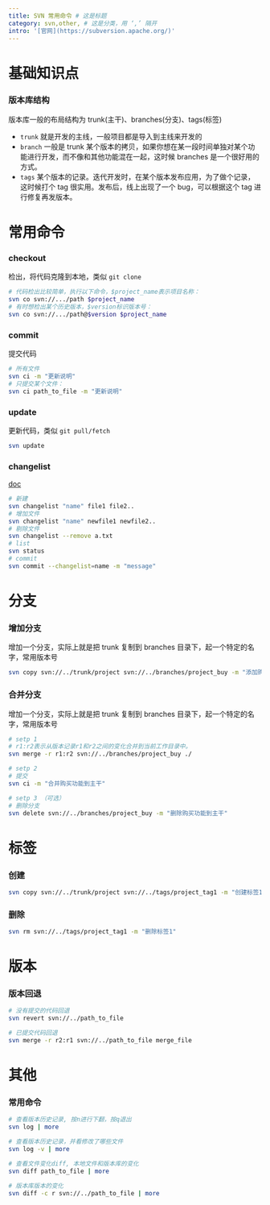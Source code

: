 ```yaml
---
title: SVN 常用命令 # 这是标题
category: svn,other, # 这是分类，用 ‘,’ 隔开
intro: '[官网](https://subversion.apache.org/)'
---
```


# 基础知识点

### 版本库结构

版本库一般的布局结构为 trunk(主干)、branches(分支)、tags(标签)

- `trunk` 就是开发的主线，一般项目都是导入到主线来开发的
- `branch` 一般是 trunk 某个版本的拷贝，如果你想在某一段时间单独对某个功能进行开发，而不像和其他功能混在一起，这时候 branches 是一个很好用的方式。
- `tags` 某个版本的记录。迭代开发时，在某个版本发布应用，为了做个记录，这时候打个 tag 很实用。发布后，线上出现了一个 bug，可以根据这个 tag 进行修复再发版本。

# 常用命令

### checkout

检出，将代码克隆到本地，类似 `git clone`

```bash
# 代码检出比较简单，执行以下命令，$project_name表示项目名称：
svn co svn://.../path $project_name
# 有时想检出某个历史版本，$version标识版本号：
svn co svn://.../path@$version $project_name
```

### commit

提交代码

```bash
# 所有文件
svn ci -m "更新说明"
# 只提交某个文件：
svn ci path_to_file -m "更新说明"
```

### update

更新代码，类似 `git pull/fetch`

```bash
svn update
```

### changelist

[doc](https://svnbook.red-bean.com/en/1.6/svn.ref.svn.c.changelist.html)

```bash
# 新建
svn changelist "name" file1 file2..
# 增加文件
svn changelist "name" newfile1 newfile2..
# 剔除文件
svn changelist --remove a.txt
# list
svn status
# commit
svn commit --changelist=name -m "message"
```

# 分支

### 增加分支

增加一个分支，实际上就是把 trunk 复制到 branches 目录下，起一个特定的名字，常用版本号

```bash
svn copy svn://../trunk/project svn://../branches/project_buy -m "添加购买功能分支"
```

### 合并分支

增加一个分支，实际上就是把 trunk 复制到 branches 目录下，起一个特定的名字，常用版本号

```bash
# setp 1
# r1:r2表示从版本记录r1和r2之间的变化合并到当前工作目录中。
svn merge -r r1:r2 svn://../branches/project_buy ./

# setp 2
# 提交
svn ci -m "合并购买功能到主干"

# setp 3 （可选）
# 删除分支
svn delete svn://../branches/project_buy -m "删除购买功能到主干"
```

# 标签

### 创建

```bash
svn copy svn://../trunk/project svn://../tags/project_tag1 -m "创建标签1"
```

### 删除

```bash
svn rm svn://../tags/project_tag1 -m "删除标签1"
```

# 版本

### 版本回退

```bash
# 没有提交的代码回退
svn revert svn://../path_to_file

# 已提交代码回退
svn merge -r r2:r1 svn://../path_to_file merge_file
```

# 其他

### 常用命令

```bash
# 查看版本历史记录, 按n进行下翻，按q退出
svn log | more

# 查看版本历史记录，并看修改了哪些文件
svn log -v | more

# 查看文件变化diff, 本地文件和版本库的变化
svn diff path_to_file | more

# 版本库版本的变化
svn diff -c r svn://../path_to_file | more
```
